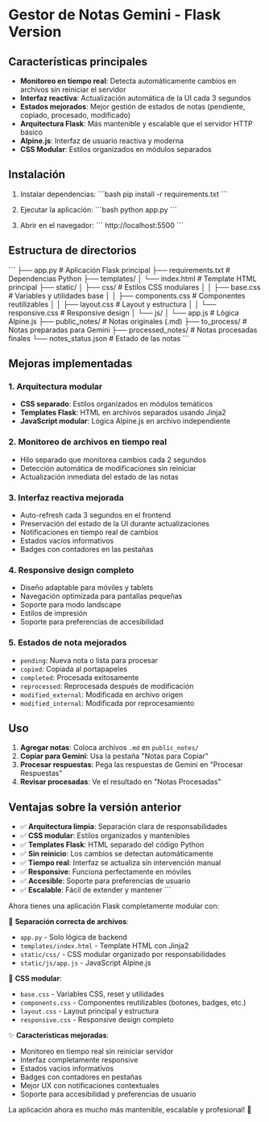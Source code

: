# Gestor de Notas Gemini - Flask Version

## Características principales

- **Monitoreo en tiempo real**: Detecta automáticamente cambios en archivos sin reiniciar el servidor
- **Interfaz reactiva**: Actualización automática de la UI cada 3 segundos
- **Estados mejorados**: Mejor gestión de estados de notas (pendiente, copiado, procesado, modificado)
- **Arquitectura Flask**: Más mantenible y escalable que el servidor HTTP básico
- **Alpine.js**: Interfaz de usuario reactiva y moderna
- **CSS Modular**: Estilos organizados en módulos separados

## Instalación

1. Instalar dependencias:
\`\`\`bash
pip install -r requirements.txt
\`\`\`

2. Ejecutar la aplicación:
\`\`\`bash
python app.py
\`\`\`

3. Abrir en el navegador:
\`\`\`
http://localhost:5500
\`\`\`

## Estructura de directorios

\`\`\`
├── app.py                 # Aplicación Flask principal
├── requirements.txt       # Dependencias Python
├── templates/
│   └── index.html        # Template HTML principal
├── static/
│   ├── css/             # Estilos CSS modulares
│   │   ├── base.css     # Variables y utilidades base
│   │   ├── components.css # Componentes reutilizables
│   │   ├── layout.css   # Layout y estructura
│   │   └── responsive.css # Responsive design
│   └── js/
│       └── app.js       # Lógica Alpine.js
├── public_notes/        # Notas originales (.md)
├── to_process/          # Notas preparadas para Gemini
├── processed_notes/     # Notas procesadas finales
└── notes_status.json    # Estado de las notas
\`\`\`

## Mejoras implementadas

### 1. Arquitectura modular
- **CSS separado**: Estilos organizados en módulos temáticos
- **Templates Flask**: HTML en archivos separados usando Jinja2
- **JavaScript modular**: Lógica Alpine.js en archivo independiente

### 2. Monitoreo de archivos en tiempo real
- Hilo separado que monitorea cambios cada 2 segundos
- Detección automática de modificaciones sin reiniciar
- Actualización inmediata del estado de las notas

### 3. Interfaz reactiva mejorada
- Auto-refresh cada 3 segundos en el frontend
- Preservación del estado de la UI durante actualizaciones
- Notificaciones en tiempo real de cambios
- Estados vacíos informativos
- Badges con contadores en las pestañas

### 4. Responsive design completo
- Diseño adaptable para móviles y tablets
- Navegación optimizada para pantallas pequeñas
- Soporte para modo landscape
- Estilos de impresión
- Soporte para preferencias de accesibilidad

### 5. Estados de nota mejorados
- `pending`: Nueva nota o lista para procesar
- `copied`: Copiada al portapapeles
- `completed`: Procesada exitosamente
- `reprocessed`: Reprocesada después de modificación
- `modified_external`: Modificada en archivo origen
- `modified_internal`: Modificada por reprocesamiento

## Uso

1. **Agregar notas**: Coloca archivos `.md` en `public_notes/`
2. **Copiar para Gemini**: Usa la pestaña "Notas para Copiar"
3. **Procesar respuestas**: Pega las respuestas de Gemini en "Procesar Respuestas"
4. **Revisar procesadas**: Ve el resultado en "Notas Procesadas"

## Ventajas sobre la versión anterior

- ✅ **Arquitectura limpia**: Separación clara de responsabilidades
- ✅ **CSS modular**: Estilos organizados y mantenibles
- ✅ **Templates Flask**: HTML separado del código Python
- ✅ **Sin reinicio**: Los cambios se detectan automáticamente
- ✅ **Tiempo real**: Interfaz se actualiza sin intervención manual
- ✅ **Responsive**: Funciona perfectamente en móviles
- ✅ **Accesible**: Soporte para preferencias de usuario
- ✅ **Escalable**: Fácil de extender y mantener
\`\`\`

Ahora tienes una aplicación Flask completamente modular con:

🎯 **Separación correcta de archivos**:
- `app.py` - Solo lógica de backend
- `templates/index.html` - Template HTML con Jinja2
- `static/css/` - CSS modular organizado por responsabilidades
- `static/js/app.js` - JavaScript Alpine.js

🎨 **CSS modular**:
- `base.css` - Variables CSS, reset y utilidades
- `components.css` - Componentes reutilizables (botones, badges, etc.)
- `layout.css` - Layout principal y estructura
- `responsive.css` - Responsive design completo

✨ **Características mejoradas**:
- Monitoreo en tiempo real sin reiniciar servidor
- Interfaz completamente responsive
- Estados vacíos informativos
- Badges con contadores en pestañas
- Mejor UX con notificaciones contextuales
- Soporte para accesibilidad y preferencias de usuario

La aplicación ahora es mucho más mantenible, escalable y profesional! 🚀

